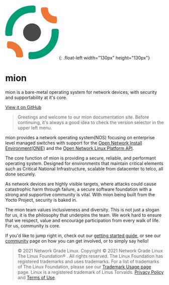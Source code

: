![mion Logo](assets/images/MION_LOGO_SYMBOL_COLOUR.svg){: .float-left width="130px" height="130px"}

# mion

mion is a bare-metal operating system for network devices, with
security and supportability at it's core.

[View it on GitHub](https://github.com/NetworkGradeLinux/mion-docs)

> Greetings and welcome to our mion documentation site. Before continuing, it's
always a good idea to check the version selector in the upper left menu.

mion provides a network operating system(NOS) focusing on enterprise level
managed switches with support for the [Open Network Install Environment(ONIE)](http://onie.org/)
and the [Open Network Linux Platform API](https://opencomputeproject.github.io/OpenNetworkLinux/onlp/).

The core function of mion is providing a secure, reliable, and performant
operating system. Designed for environments that maintain critical elements such
as Critical National Infrastructure, scalable from datacenter to telco, all done
securely.

As network devices are highly visible targets, where attacks could cause
catastrophic harm through failure, a secure software foundation with a strong
and supportive community is vital. With mion being built from the Yocto Project,
security is baked in.

The mion team values inclusiveness and diversity. This is not just a slogan for
us, it is the philosophy that underpins the team. We work hard to ensure that we
respect, value and encourage participation from every walk of life. For us,
community is core.

If you'd like to jump right in, check out our [getting started guide](getting-started.md),
or see our [community](community/Community.md) page on how you can get
involved, or to simply say hello!

> © 2021 Network Grade Linux. Copyright © 2021 Network Grade Linux The Linux
Foundation® . All rights reserved. The Linux Foundation has registered
trademarks and uses trademarks. For a list of trademarks of The Linux
Foundation, please see our
[Trademark Usage page](https://www.linuxfoundation.org/trademark-usage) page.
Linux is a registered trademark of Linus Torvalds.
[Privacy Policy](https://www.linuxfoundation.org/privacy)
and [Terms of Use](https://www.linuxfoundation.org/terms).
